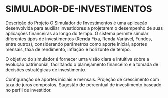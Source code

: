 # SIMULADOR-DE-INVESTIMENTOS
Descrição do Projeto
O Simulador de Investimentos é uma aplicação desenvolvida para auxiliar investidores a projetarem o desempenho de suas aplicações financeiras ao longo do tempo. O sistema permite simular diferentes tipos de investimentos (Renda Fixa, Renda Variável, Fundos, entre outros), considerando parâmetros como aporte inicial, aportes mensais, taxa de rendimento, inflação e horizonte de tempo.

O objetivo do simulador é fornecer uma visão clara e intuitiva sobre a evolução patrimonial, facilitando o planejamento financeiro e a tomada de decisões estratégicas de investimento.

Configuração de aportes iniciais e mensais.
Projeção de crescimento com taxa de juros compostos.
Sugestão de percentual de investimento baseado no perfil de investidor.
